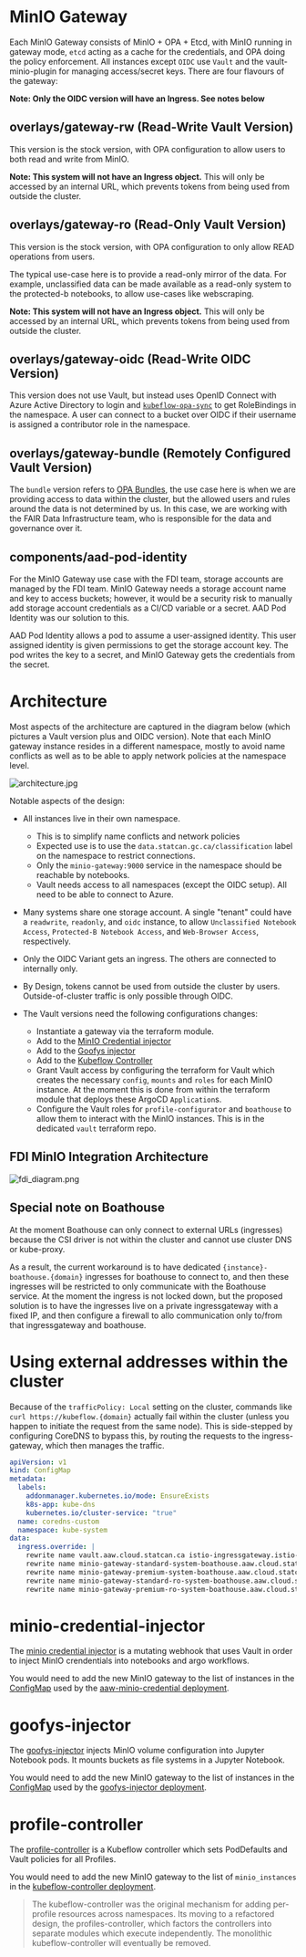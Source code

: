 # MinIO Gateway

Each MinIO Gateway consists of MinIO + OPA + Etcd, with MinIO running in gateway mode, `etcd` acting as a cache for the credentials, and OPA doing the policy enforcement. All instances except `OIDC` use `Vault` and the vault-minio-plugin for managing access/secret keys. There are four flavours of the gateway:

**Note: Only the OIDC version will have an Ingress. See notes below**

## overlays/gateway-rw (Read-Write Vault Version)

This version is the stock version, with OPA configuration to allow users to both read and write from MinIO.

**Note: This system will not have an Ingress object.** This will only be accessed by an internal URL, which prevents tokens from being used from outside the cluster.

## overlays/gateway-ro (Read-Only Vault Version)

This version is the stock version, with OPA configuration to only allow READ operations from users.

The typical use-case here is to provide a read-only mirror of the data. For example, unclassified data can be made available as a read-only system to the protected-b notebooks, to allow use-cases like webscraping.

**Note: This system will not have an Ingress object.** This will only be accessed by an internal URL, which prevents tokens from being used from outside the cluster.

## overlays/gateway-oidc (Read-Write OIDC Version)

This version does not use Vault, but instead uses OpenID Connect with Azure Active Directory to login and [`kubeflow-opa-sync`](https://github.com/StatCan/aaw-kubeflow-opa-sync) to get RoleBindings in the namespace. A user can connect to a bucket over OIDC if their username is assigned a contributor role in the namespace.

## overlays/gateway-bundle (Remotely Configured Vault Version)

The `bundle` version refers to [OPA Bundles](https://www.openpolicyagent.org/docs/v0.12.2/bundles/), the use case here is when we are providing access to data within the cluster, but the allowed users and rules around the data is not determined by us. In this case, we are working with the FAIR Data Infrastructure team, who is responsible for the data and governance over it.

## components/aad-pod-identity

For the MinIO Gateway use case with the FDI team, storage accounts are managed by the FDI team. MinIO Gateway needs a storage account name and key to access buckets; however, it would be a security risk to manually add storage account credentials as a CI/CD variable or a secret. AAD Pod Identity was our solution to this.

AAD Pod Identity allows a pod to assume a user-assigned identity. This user assigned identity is given permissions to get the storage account key. The pod writes the key to a secret, and MinIO Gateway gets the credentials from the secret.

# Architecture

Most aspects of the architecture are captured in the diagram below (which pictures a Vault version plus and OIDC version). Note that each MinIO gateway instance resides in a different namespace, mostly to avoid name conflicts as well as to be able to apply network policies at the namespace level.

![architecture.jpg](architecture.jpg)

Notable aspects of the design:

- All instances live in their own namespace.

  - This is to simplify name conflicts and network policies
  - Expected use is to use the `data.statcan.gc.ca/classification` label on the namespace to restrict connections.
  - Only the `minio-gateway:9000` service in the namespace should be reachable by notebooks.
  - Vault needs access to all namespaces (except the OIDC setup). All need to be able to connect to Azure.

- Many systems share one storage account. A single "tenant" could have a `readwrite`, `readonly`, and `oidc` instance, to allow `Unclassified Notebook Access`, `Protected-B Notebook Access`, and `Web-Browser Access`, respectively.

- Only the OIDC Variant gets an ingress. The others are connected to internally only.

- By Design, tokens cannot be used from outside the cluster by users. Outside-of-cluster traffic is only possible through OIDC.

- The Vault versions need the following configurations changes:
  - Instantiate a gateway via the terraform module.
  - Add to the [MinIO Credential injector](#minio-credential-injector)
  - Add to the [Goofys injector](#goofys-injector)
  - Add to the [Kubeflow Controller](#profile-controller)
  - Grant Vault access by configuring the terraform for Vault which creates the necessary `config`, `mounts` and `roles` for each MinIO instance. At the moment this is done from within the terraform module that deploys these ArgoCD `Application`s.
  - Configure the Vault roles for `profile-configurator` and `boathouse` to allow them to interact with the MinIO instances. This is in the dedicated `vault` terraform repo.

## FDI MinIO Integration Architecture

![fdi_diagram.png](fdi_diagram.png)

## Special note on Boathouse

At the moment Boathouse can only connect to external URLs (ingresses) because the CSI driver is not within the cluster and cannot use cluster DNS or kube-proxy.

As a result, the current workaround is to have dedicated `{instance}-boathouse.{domain}` ingresses for boathouse to connect to, and then these ingresses will be restricted to only communicate with the Boathouse service. At the moment the ingress is not locked down, but the proposed solution is to have the ingresses live on a private ingressgateway with a fixed IP, and then configure a firewall to allo communication only to/from that ingressgateway and boathouse.

# Using external addresses within the cluster

Because of the `trafficPolicy: Local` setting on the cluster, commands like `curl https://kubeflow.{domain}` actually fail within the cluster (unless you happen to initiate the request from the same node). This is side-stepped by configuring CoreDNS to bypass this, by routing the requests to the ingress-gateway, which then manages the traffic.

```yaml
apiVersion: v1
kind: ConfigMap
metadata:
  labels:
    addonmanager.kubernetes.io/mode: EnsureExists
    k8s-app: kube-dns
    kubernetes.io/cluster-service: "true"
  name: coredns-custom
  namespace: kube-system
data:
  ingress.override: |
    rewrite name vault.aaw.cloud.statcan.ca istio-ingressgateway.istio-system.svc.cluster.local
    rewrite name minio-gateway-standard-system-boathouse.aaw.cloud.statcan.ca istio-ingressgateway.istio-system.svc.cluster.local
    rewrite name minio-gateway-premium-system-boathouse.aaw.cloud.statcan.ca istio-ingressgateway.istio-system.svc.cluster.local
    rewrite name minio-gateway-standard-ro-system-boathouse.aaw.cloud.statcan.ca istio-ingressgateway.istio-system.svc.cluster.local
    rewrite name minio-gateway-premium-ro-system-boathouse.aaw.cloud.statcan.ca istio-ingressgateway.istio-system.svc.cluster.local
```

# minio-credential-injector

The [minio credential injector](https://github.com/StatCan/aaw-minio-credential-injector) is a mutating webhook that uses Vault in order to inject MinIO crendentials into notebooks and argo workflows.

You would need to add the new MinIO gateway to the list of instances in the [ConfigMap](https://github.com/StatCan/aaw-argocd-manifests/blob/aaw-dev-cc-00/daaas-system/notebook-controllers/minio-credential-injector/instances.jsonnet) used by the [aaw-minio-credential deployment](https://github.com/StatCan/aaw-argocd-manifests/blob/aaw-dev-cc-00/daaas-system/notebook-controllers/minio-credential-injector/deployment.jsonnet).

# goofys-injector

The [goofys-injector](https://github.com/StatCan/aaw-goofys-injector) injects MinIO volume configuration into Jupyter Notebook pods. It mounts buckets as file systems in a Jupyter Notebook.

You would need to add the new MinIO gateway to the list of instances in the [ConfigMap](https://github.com/StatCan/aaw-argocd-manifests/blob/aaw-dev-cc-00/daaas-system/notebook-controllers/goofys-injector/instances.jsonnet) used by the [goofys-injector deployment](https://github.com/StatCan/aaw-argocd-manifests/blob/aaw-dev-cc-00/daaas-system/notebook-controllers/goofys-injector/manifest.yaml).

# profile-controller

The [profile-controller](https://github.com/StatCan/aaw-kubeflow-controller) is a Kubeflow controller which sets PodDefaults and Vault policies for all Profiles.

You would need to add the new MinIO gateway to the list of `minio_instances` in the [kubeflow-controller deployment](https://github.com/StatCan/aaw-argocd-manifests/blob/aaw-dev-cc-00/daaas-system/profile-controllers/kubeflow-controller/deployment.jsonnet).

> The kubeflow-controller was the original mechanism for adding per-profile resources across namespaces. Its moving to a refactored design, the profiles-controller, which factors the controllers into separate modules which execute independently. The monolithic kubeflow-controller will eventually be removed.
